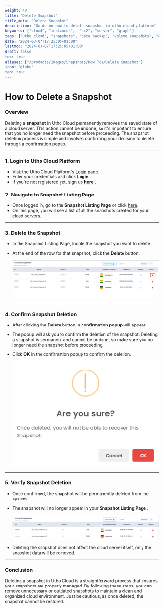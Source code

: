 ```yaml
---
weight: 40
title: "Delete Snapshot"
title_meta: "Delete Snapshot"
description: "Guide on how to delete snapshot in utho cloud platform"
keywords: ["cloud", "instances",  "ec2", "server", "graph"]
tags: ["utho cloud", "snapshots", "data backup", "volume snapshots", "cloud recovery"]
date: "2024-03-07T17:25:05+01:00"
lastmod: "2024-03-07T17:25:05+01:00"
draft: false
toc: true
aliases: ["/products/images/Snapshots/How Tos/Delete Snapshot"]
icon: "globe"
tab: true
---
```



# **How to Delete a Snapshot** 

### **Overview**

Deleting a **snapshot** in Utho Cloud permanently removes the saved state of a cloud server. This action cannot be undone, so it's important to ensure that you no longer need the snapshot before proceeding. The snapshot deletion process is simple and involves confirming your decision to delete through a confirmation popup.

---

### **1. Login to Utho Cloud Platform**

* Visit the Utho Cloud Platform's [Login](https://console.utho.com/login "Login") page.
* Enter your credentials and click  **Login** .
* If you're not registered yet, sign up  **[here](https://console.utho.com/signup "Signup")** .

### **2. Navigate to Snapshot Listing Page**

* Once logged in, go to the **Snapshot Listing Page** or click [here](https://console.utho.com/snapshots "Snapshot Listing Page").
* On this page, you will see a list of all the snapshots created for your cloud servers.

---

### **3. Delete the Snapshot**

* In the Snapshot Listing Page, locate the snapshot you want to delete.
* At the end of the row for that snapshot, click the **Delete** button.

  ![1744092644760](image/index/1744092644760.png)

---

### **4. Confirm Snapshot Deletion**

* After clicking the **Delete** button, a **confirmation popup** will appear.
* The popup will ask you to confirm the deletion of the snapshot. Deleting a snapshot is permanent and cannot be undone, so make sure you no longer need the snapshot before proceeding.
* Click **OK** in the confirmation popup to confirm the deletion.

  ![1744092669541](image/index/1744092669541.png)

---

### **5. Verify Snapshot Deletion**

* Once confirmed, the snapshot will be permanently deleted from the system.
* The snapshot will no longer appear in your  **Snapshot Listing Page** .

  ![1744092896382](image/index/1744092896382.png)
* Deleting the snapshot does not affect the cloud server itself, only the snapshot data will be removed.

---

### **Conclusion**

Deleting a snapshot in Utho Cloud is a straightforward process that ensures your snapshots are properly managed. By following these steps, you can remove unnecessary or outdated snapshots to maintain a clean and organized cloud environment. Just be cautious, as once deleted, the snapshot cannot be restored.
